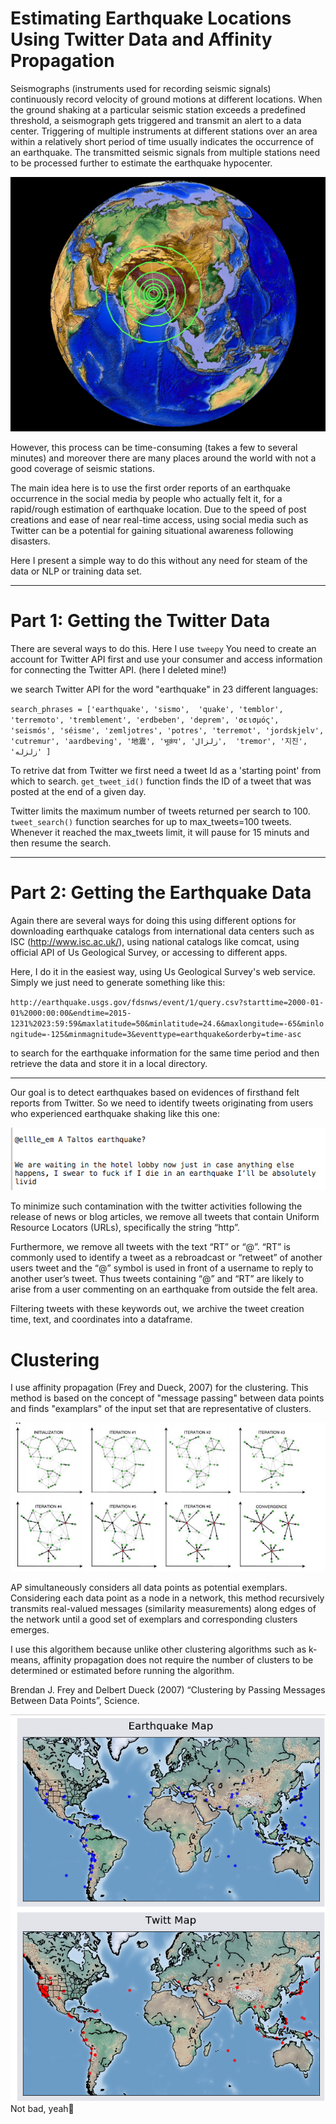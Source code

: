 # Estimating Earthquake Locations Using Twitter Data and Affinity Propagation

Seismographs (instruments used for recording seismic signals) continuously record velocity of ground motions at different locations. When the ground shaking at a particular seismic station exceeds a predefined threshold, a seismograph gets triggered and transmit an alert to a data center. Triggering of multiple instruments at different stations over an area within a relatively short period of time usually indicates the occurrence of an earthquake. The transmitted seismic signals from multiple stations need to be processed further to estimate the earthquake hypocenter.

![ovel view of seismic wave propagation](F0.jpg)

However, this process can be time-consuming (takes a few to several minutes) and moreover there are many places around the world with not a good coverage of seismic stations. 

The main idea here is to use the first order reports of an earthquake occurrence in the social media by people who actually felt it, for a rapid/rough estimation of earthquake location. Due to the speed of post creations and ease of near real-time access, using social media such as Twitter can be a potential for gaining situational awareness following disasters.

Here I present a simple way to do this without any need for steam of the data or NLP or training data set.

-----------------------------------------

# Part 1: Getting the Twitter Data

There are several ways to do this. Here I use `tweepy`
You need to create an account for Twitter API first and use your consumer and access information for connecting the Twitter API. (here I deleted mine!)


we search Twitter API for the word "earthquake" in 23 different languages:

`search_phrases = ['earthquake', 'sismo', 
                     'quake', 'temblor',
                     'terremoto', 'tremblement',
                     'erdbeben', 'deprem',
                     'σεισμός', 'seismós',
                     'séisme', 'zemljotres',
                     'potres', 'terremot',
                     'jordskjelv', 'cutremur',
                     'aardbeving', '地震',
                     'भूकंप', 'زلزال', 
                     'tremor', '지진', 'زلزله' ]`
 
To retrive dat from Twitter we first need a tweet Id as a 'starting point' from which to search. 
`get_tweet_id()` function finds the ID of a tweet that was posted at the end of a given day.

Twitter limits the maximum number of tweets returned per search to 100. 
`tweet_search()` function searches for up to max_tweets=100 tweets. 
Whenever it reached the max_tweets limit, it will pause for 15 minuts and then resume the search.

-------------------------------------------

# Part 2: Getting the Earthquake Data 

Again there are several ways for doing this using different options for downloading earthquake catalogs from international data centers such as ISC (http://www.isc.ac.uk/), using national catalogs like comcat, using official API of Us Geological Survey, or accessing to different apps. 

Here, I do it in the easiest way, using Us Geological Survey's web service. 
Simply we just need to generate something like this:

`http://earthquake.usgs.gov/fdsnws/event/1/query.csv?starttime=2000-01-01%2000:00:00&endtime=2015-1231%2023:59:59&maxlatitude=50&minlatitude=24.6&maxlongitude=-65&minlongitude=-125&minmagnitude=3&eventtype=earthquake&orderby=time-asc`

to search for the earthquake information for the same time period and then retrieve the data and store it in a local directory. 
________________________________

Our goal is to detect earthquakes based on evidences of firsthand felt reports from Twitter. So we need to identify tweets originating from users who experienced earthquake shaking like this one:

![the tweets we are looking for](F.png)

To minimize such contamination with the twitter activities following the release of news or blog articles, we remove all tweets that contain Uniform Resource Locators (URLs), specifically the
string “http”. 

Furthermore, we remove all tweets with the text “RT” or “@”. “RT” is commonly used to identify a tweet 
as a rebroadcast or “retweet” of another users tweet and the “@” symbol is used in front of a username to reply to another user’s tweet. 
Thus tweets containing “@” and “RT” are likely to arise from a user commenting on an earthquake from outside the felt area.

Filtering tweets with these keywords out, we archive the tweet creation time, text, and coordinates into a dataframe.

# Clustering

I use affinity propagation (Frey and Dueck, 2007) for the clustering. 
This method is based on the concept of "message passing" between data points and finds "examplars" of the input set that are representative of clusters.

![affinity propagation](F5.png)

AP simultaneously considers all data points as potential exemplars. Considering each data point as a node in
a network, this method recursively transmits real-valued messages (similarity measurements) along edges of the network until a good set of exemplars and corresponding clusters emerges.

I use this algorithem because unlike other clustering algorithms such as k-means, affinity propagation does not require the number of clusters to be determined or estimated before running the algorithm. 

Brendan J. Frey and Delbert Dueck (2007) “Clustering by Passing Messages Between Data Points”, Science.

![results](F6.png)
Not bad, yeah

